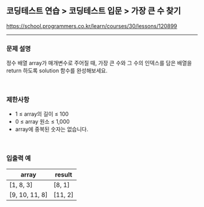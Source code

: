 ## 코딩테스트 연습 > 코딩테스트 입문 > 가장 큰 수 찾기

https://school.programmers.co.kr/learn/courses/30/lessons/120899

---

### 문제 설명

정수 배열 array가 매개변수로 주어질 때, 가장 큰 수와 그 수의 인덱스를 담은 배열을 return 하도록 solution 함수를 완성해보세요.

</br>

### 제한사항

- 1 ≤ array의 길이 ≤ 100
- 0 ≤ array 원소 ≤ 1,000
- array에 중복된 숫자는 없습니다.

</br>

### 입출력 예

| array          | result  |
| -------------- | ------- |
| [1, 8, 3]      | [8, 1]  |
| [9, 10, 11, 8] | [11, 2] |
